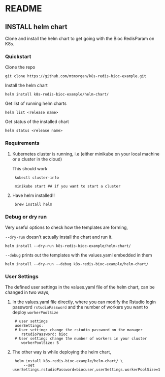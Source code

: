 # README

## INSTALL helm chart

Clone and install the helm chart to get going with the Bioc RedisParam on K8s.

### Quickstart

Clone the repo

	git clone https://github.com/mtmorgan/k8s-redis-bioc-example.git

Install the helm chart

	helm install k8s-redis-bioc-example/helm-chart/
	
Get list of running helm charts

	helm list <release name>

Get status of the installed chart

	helm status <release name>

### Requirements

1. Kubernetes cluster is running, i.e (either minikube on your local
   machine or a cluster in the cloud)
   
   This should work
   
		kubectl cluster-info 
	
		minikube start ## if you want to start a cluster

1. Have helm installed!! 

		brew install helm 

### Debug or dry run

Very useful options to check how the templates are forming,

`--dry-run` doesn't actually install the chart and run it.

	helm install --dry-run k8s-redis-bioc-example/helm-chart/

`--debug` prints out the templates with the values.yaml embedded in them

	helm install --dry-run --debug k8s-redis-bioc-example/helm-chart/

### User Settings

The defined user settings in the values.yaml file of the helm chart,
can be changed in two ways,

1. In the values.yaml file directly, where you can modify the Rstudio
   login password ``rstudioPassword`` and the number of workers you
   want to deploy `workerPoolSize`

		# user settings
		userSettings:
        # User setting: change the rstudio password on the manager
	       rstudioPassword: bioc
	    # User setting: change the number of workers in your cluster
	       workerPoolSize: 5
		   
1. The other way is while deploying the helm chart,

		helm install k8s-redis-bioc-example/helm-chart/ \
			--set userSettings.rstudioPassword=biocuser,userSettings.workerPoolSize=10 
